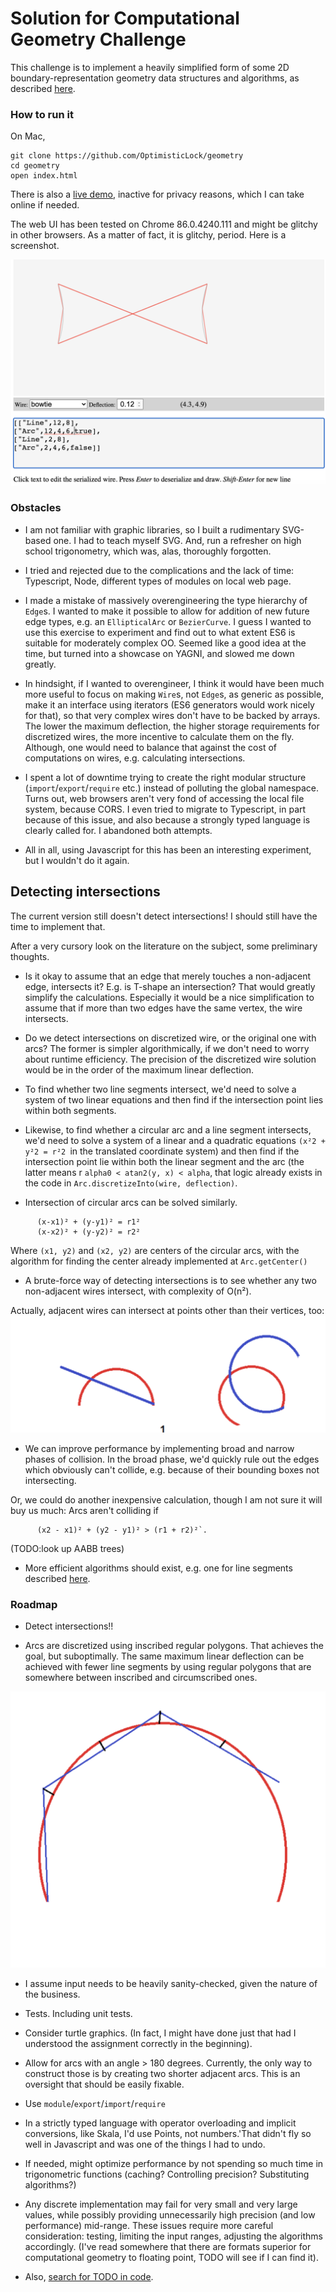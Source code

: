 

# Solution for Computational Geometry Challenge

This challenge is to implement a heavily simplified form of some 2D
boundary-representation geometry data structures and algorithms, as described [here](docs/GeometryTakeHome.md).

### How to run it

On Mac,
````
git clone https://github.com/OptimisticLock/geometry
cd geometry
open index.html
````

There is also a [live demo](https://optimisticlock.github.io/geometry/), inactive for privacy reasons, which I can take online if needed. 

The web UI has been tested on Chrome 86.0.4240.111 and might be glitchy in other browsers. As a matter of fact, it is glitchy, period. Here is a screenshot.

![Snapshot](docs/snapshot.png)  


### Obstacles

* I am not familiar with graphic libraries, so I built a rudimentary SVG-based one. I had to teach myself SVG. And, run a refresher on high school trigonometry, which was, alas, thoroughly forgotten. 

* I tried and rejected due to the complications and the lack of time: Typescript, Node, different types of modules on local web page. 

* I made a mistake of massively overengineering the type hierarchy of `Edge`s. I wanted to make it possible to allow for addition of new future edge types, e.g. an `EllipticalArc` or `BezierCurve`. I guess I wanted to use this exercise to experiment and find out to what extent ES6 is suitable for moderately complex OO. Seemed like a good idea at the time, but turned into a showcase on YAGNI, and slowed me down greatly. 

* In hindsight, if I wanted to overengineer, I think it would have been much more useful to focus on making `Wire`s, not `Edge`s, as generic as possible, make it an interface using iterators (ES6 generators would work nicely for that), so that very complex wires don't have to be backed by arrays. The lower the maximum deflection, the higher storage requirements for discretized wires, the more incentive to calculate them on the fly. Although, one would need to balance that against the cost of computations on wires, e.g. calculating intersections. 

* I spent a lot of downtime trying to create the right modular structure  (`import`/`export`/`require` etc.) instead of polluting the global namespace. Turns out, web browsers aren't very fond of accessing the local file system, because CORS. I even tried to migrate to Typescript, in part because of this issue, and also because a strongly typed language is clearly called for. I abandoned both attempts.

* All in all, using Javascript for this has been an interesting experiment, but I wouldn't do it again.


## Detecting intersections

  The current version still doesn't detect intersections! I should still have the time to implement that.
  
  After a very cursory look on the literature on the subject, some preliminary thoughts. 
  
  * Is it okay to assume that an edge that merely touches a non-adjacent edge, intersects it? E.g. is T-shape an intersection? That would greatly simplify the calculations. Especially it would be a nice simplification to assume that if more than two edges have the same vertex, the wire intersects.

  * Do we detect intersections on discretized wire, or the original one with arcs? The former is simpler algorithmically, if we don't need to worry about runtime efficiency. The precision of the discretized wire solution would be in the order of the maximum linear deflection. 

  * To find whether two line segments intersect, we'd need to solve a system of two linear equations and then find if the intersection point lies within both segments.
  
  * Likewise, to find whether a circular arc and a line segment intersects, we'd need to solve a system of a linear and a quadratic equations `(x²2 + y²2 = r²2 `in the translated coordinate system) and then find if the intersection point lie within both the linear segment and the arc (the latter means r `alpha0 < atan2(y, x) < alpha`,  that logic already exists in the code in  `Arc.discretizeInto(wire, deflection)`. 
  
  * Intersection of circular arcs can be solved similarly. 
````
      (x-x1)² + (y-y1)² = r1²
      (x-x2)² + (y-y2)² = r2²
````  
  Where `(x1, y2)` and `(x2, y2)` are centers of the circular arcs, with the algorithm for finding the center already implemented at `Arc.getCenter()`
  
 
  * A brute-force way of detecting intersections is to see whether any two non-adjacent wires intersect, with complexity of O(n²). 
  
  Actually, adjacent wires can intersect at points other than their vertices, too:
  ![illustrtion](docs/IntersectingAdjacentArcs.png)
  
  * We can improve performance by implementing broad and narrow phases of collision. In the broad phase, we'd quickly rule out the edges which obviously can't collide, e.g. because of their bounding boxes not intersecting. 
  
  Or, we could do another inexpensive calculation, though I am not sure it will buy us much: Arcs aren't colliding if
````  
      (x2 - x1)² + (y2 - y1)² > (r1 + r2)²`.
```` 
  
  (TODO:look up AABB trees)
  
  
  * More efficient algorithms should exist, e.g. one for line segments described  [here](http://geomalgorithms.com/a09-_intersect-3.html#:~:text=Simple%20Polygons,-(A)%20Test%20if&text=The%20Shamos%2DHoey%20algorithm%20can,polygon%20is%20simple%20or%20not.&text=Nevertheless%2C%20there%20have%20often%20been,include%20a%20complete%20standalone%20algorithm).
  


### Roadmap

* Detect intersections!!

* Arcs are discretized using inscribed regular polygons. That achieves the goal, but suboptimally. The same maximum linear deflection can be achieved with fewer line segments by using regular polygons that are somewhere between inscribed and circumscribed ones. 

![illustrtion](docs/betterDiscretization.png)

* I assume input needs to be heavily sanity-checked, given the nature of the business.

* Tests. Including unit tests.

* Consider turtle graphics. (In fact, I  might have done just that had I understood the assignment correctly in the beginning).

* Allow for arcs with an angle > 180 degrees. Currently, the only way to construct those is by creating two shorter adjacent arcs. This is an oversight that should be easily fixable. 
 
* Use `module`/`export`/`import`/`require`

* In a strictly typed language with operator overloading and implicit conversions, like Skala, I'd use Points, not numbers.'That didn't fly so well in Javascript and was one of the things I had to undo.

* If needed, might optimize performance by not spending so much time in trigonometric functions (caching? Controlling precision? Substituting algorithms?)

* Any discrete implementation may fail for very small and very large values, while possibly providing unnecessarily high precision (and low performance) mid-range. These issues require more careful consideration: testing, limiting the input ranges, adjusting the algorithms accordingly. (I've read somewhere that there are formats superior for computational geometry to floating point, TODO will see if I can find it).

* Also, [search for TODO in code](https://github.com/OptimisticLock/geometry/search?q=TODO).


  
    
